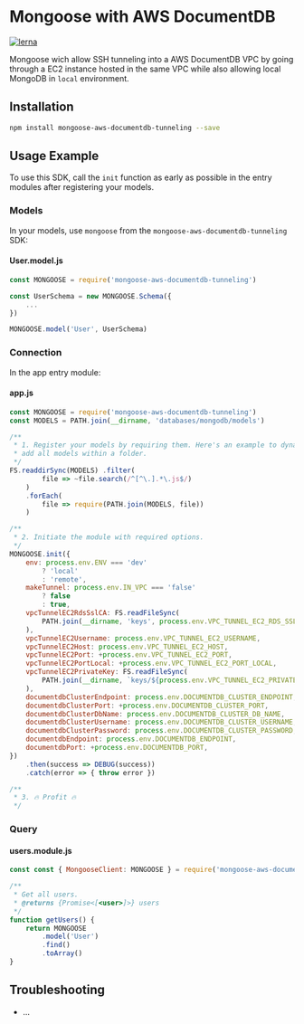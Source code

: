 
# Mongoose with AWS DocumentDB

[![lerna](https://img.shields.io/badge/maintained%20with-lerna-cc00ff.svg)](https://lernajs.io/)

Mongoose wich allow SSH tunneling into a AWS DocumentDB VPC by going through a EC2 instance hosted in the same VPC while also allowing local MongoDB in `local` environment.

## Installation

```bash
npm install mongoose-aws-documentdb-tunneling --save
```

## Usage Example

To use this SDK, call the `init` function as early as possible in the entry modules after registering your models.

### Models

In your models, use `mongoose` from the `mongoose-aws-documentdb-tunneling` SDK:

#### User.model.js

```JavaScript
const MONGOOSE = require('mongoose-aws-documentdb-tunneling')

const UserSchema = new MONGOOSE.Schema({
    ...
})

MONGOOSE.model('User', UserSchema)

```

### Connection

In the app entry module:

#### app.js

```JavaScript
const MONGOOSE = require('mongoose-aws-documentdb-tunneling')
const MODELS = PATH.join(__dirname, 'databases/mongodb/models')

/**
 * 1. Register your models by requiring them. Here's an example to dynamicly
 * add all models within a folder.
 */
FS.readdirSync(MODELS) .filter(
        file => ~file.search(/^[^\.].*\.js$/)
    )
    .forEach(
        file => require(PATH.join(MODELS, file))
    )

/**
 * 2. Initiate the module with required options.
 */
MONGOOSE.init({
    env: process.env.ENV === 'dev'
        ? 'local'
        : 'remote',
    makeTunnel: process.env.IN_VPC === 'false'
        ? false
        : true,
    vpcTunnelEC2RdsSslCA: FS.readFileSync(
        PATH.join(__dirname, 'keys', process.env.VPC_TUNNEL_EC2_RDS_SSL_CA_KEY), 'utf8'
    ),
    vpcTunnelEC2Username: process.env.VPC_TUNNEL_EC2_USERNAME,
    vpcTunnelEC2Host: process.env.VPC_TUNNEL_EC2_HOST,
    vpcTunnelEC2Port: +process.env.VPC_TUNNEL_EC2_PORT,
    vpcTunnelEC2PortLocal: +process.env.VPC_TUNNEL_EC2_PORT_LOCAL,
    vpcTunnelEC2PrivateKey: FS.readFileSync(
        PATH.join(__dirname, `keys/${process.env.VPC_TUNNEL_EC2_PRIVATE_KEY}`), 'utf8'
    ),
    documentdbClusterEndpoint: process.env.DOCUMENTDB_CLUSTER_ENDPOINT,
    documentdbClusterPort: +process.env.DOCUMENTDB_CLUSTER_PORT,
    documentdbClusterDbName: process.env.DOCUMENTDB_CLUSTER_DB_NAME,
    documentdbClusterUsername: process.env.DOCUMENTDB_CLUSTER_USERNAME,
    documentdbClusterPassword: process.env.DOCUMENTDB_CLUSTER_PASSWORD,
    documentdbEndpoint: process.env.DOCUMENTDB_ENDPOINT,
    documentdbPort: +process.env.DOCUMENTDB_PORT,
})
    .then(success => DEBUG(success))
    .catch(error => { throw error })

/**
 * 3. 🔥 Profit 🔥
 */
```

### Query

#### users.module.js

```JavaScript
const const { MongooseClient: MONGOOSE } = require('mongoose-aws-documentdb-tunneling')

/**
 * Get all users.
 * @returns {Promise<[<user>]>} users
 */
function getUsers() {
    return MONGOOSE
        .model('User')
        .find()
        .toArray()
}

```

## Troubleshooting

- ...
